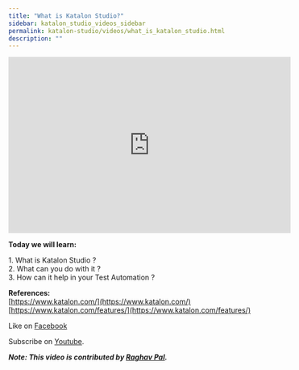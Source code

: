 ```yaml
---
title: "What is Katalon Studio?"
sidebar: katalon_studio_videos_sidebar
permalink: katalon-studio/videos/what_is_katalon_studio.html
description: ""
---
```

<iframe width="560" height="349" src="https://www.youtube.com/embed/xBjNhauVDio?autoplay=1" frameborder="0" allowfullscreen="allowfullscreen">&nbsp;</iframe>

**Today we will learn:**

1\. What is Katalon Studio ?  
2\. What can you do with it ?  
3\. How can it help in your Test Automation ?

**References:**  
[https://www.katalon.com/](https://www.katalon.com/)  
[https://www.katalon.com/features/](https://www.katalon.com/features/)

Like on [Facebook](https://www.youtube.com/redirect?event=desc&redir_token=ocAItenjj54GKWI_ZTqXch--w_l8MTUwNTU2MjI1N0AxNTA1NDc1ODU3&q=https%3A%2F%2Fwww.facebook.com%2Fautomationstepbystep%2F) 

Subscribe on [Youtube](https://www.youtube.com/automationstepbystep).

**_Note: This video is contributed by [Raghav Pal](https://www.youtube.com/automationstepbystep)._**